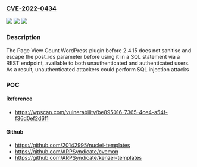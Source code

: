 ### [CVE-2022-0434](https://cve.mitre.org/cgi-bin/cvename.cgi?name=CVE-2022-0434)
![](https://img.shields.io/static/v1?label=Product&message=Page%20View%20Count&color=blue)
![](https://img.shields.io/static/v1?label=Version&message=2.4.15%20&color=brightgreen)
![](https://img.shields.io/static/v1?label=Vulnerability&message=CWE-89%20SQL%20Injection&color=brightgreen)

### Description

The Page View Count WordPress plugin before 2.4.15 does not sanitise and escape the post_ids parameter before using it in a SQL statement via a REST endpoint, available to both unauthenticated and authenticated users. As a result, unauthenticated attackers could perform SQL injection attacks

### POC

#### Reference
- https://wpscan.com/vulnerability/be895016-7365-4ce4-a54f-f36d0ef2d6f1

#### Github
- https://github.com/20142995/nuclei-templates
- https://github.com/ARPSyndicate/cvemon
- https://github.com/ARPSyndicate/kenzer-templates

